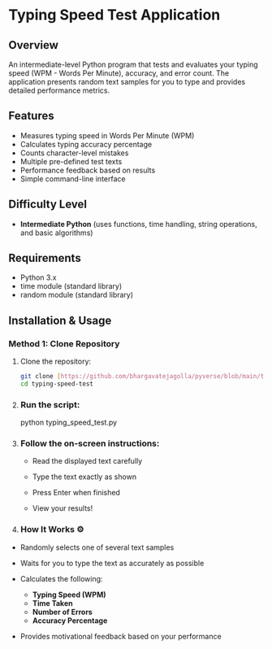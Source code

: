 # Typing Speed Test Application

## Overview
An intermediate-level Python program that tests and evaluates your typing speed (WPM - Words Per Minute), accuracy, and error count. The application presents random text samples for you to type and provides detailed performance metrics.

## Features
- Measures typing speed in Words Per Minute (WPM)
- Calculates typing accuracy percentage
- Counts character-level mistakes
- Multiple pre-defined test texts
- Performance feedback based on results
- Simple command-line interface

## Difficulty Level
- **Intermediate Python** (uses functions, time handling, string operations, and basic algorithms)

## Requirements
- Python 3.x
- time module (standard library)
- random module (standard library)

## Installation & Usage

### Method 1: Clone Repository
1. Clone the repository:
   ```bash
   git clone [https://github.com/bhargavatejagolla/pyverse/blob/main/typing_speed_test/README.md]
   cd typing-speed-test
   ```
2. ### Run the script:
   python typing_speed_test.py
3. ### Follow the on-screen instructions:
   - Read the displayed text carefully

   - Type the text exactly as shown
 
   - Press Enter when finished

   - View your results!
4. ### How It Works ⚙️

- Randomly selects one of several text samples  
- Waits for you to type the text as accurately as possible  
- Calculates the following:

  - **Typing Speed (WPM)**
  - **Time Taken**
  - **Number of Errors**
  - **Accuracy Percentage**

- Provides motivational feedback based on your performance




   
      
